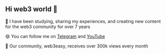 ## Hi web3 world 👋

🔭 I have been studying, sharing my experiences, and creating new content for the web3 community for over 7 years

😄 You can follow me on [Telegram](https://t.me/+gUf4WNcC0rk0NDk6) and [YouTube](https://www.youtube.com/@web3easy)

🌱 Our community, web3easy, receives over 300k views every month

<!--
**web3easy/web3easy** is a ✨ _special_ ✨ repository because its `README.md` (this file) appears on your GitHub profile.

Here are some ideas to get you started:

- 🔭 I’m currently working on ...
- 🌱 I’m currently learning ...
- 👯 I’m looking to collaborate on ...
- 🤔 I’m looking for help with ...
- 💬 Ask me about ...
- 📫 How to reach me: ...
- 😄 Pronouns: ...
- ⚡ Fun fact: ...
-->
